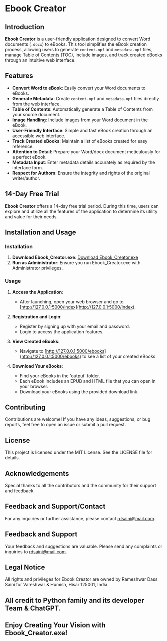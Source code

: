 # Ebook Creator

## Introduction

**Ebook Creator** is a user-friendly application designed to convert Word documents (`.docx`) to eBooks. This tool simplifies the eBook creation process, allowing users to generate `content.opf` and `metadata.opf` files, manage Table of Contents (TOC), include images, and track created eBooks through an intuitive web interface.

## Features

- **Convert Word to eBook**: Easily convert your Word documents to eBooks.
- **Generate Metadata**: Create `content.opf` and `metadata.opf` files directly from the web interface.
- **Table of Contents**: Automatically generate a Table of Contents from your source document.
- **Image Handling**: Include images from your Word document in the eBook.
- **User-Friendly Interface**: Simple and fast eBook creation through an accessible web interface.
- **Track Created eBooks**: Maintain a list of eBooks created for easy reference.
- **Attention to Detail**: Prepare your Word/docx document meticulously for a perfect eBook.
- **Metadata Input**: Enter metadata details accurately as required by the interface form.
- **Respect for Authors**: Ensure the integrity and rights of the original writer/author.

## 14-Day Free Trial

**Ebook Creator** offers a 14-day free trial period. During this time, users can explore and utilize all the features of the application to determine its utility and value for their needs.

## Installation and Usage

### Installation

1. **Download Ebook_Creator.exe**: [Download Ebook_Creator.exe](https://your-file-hosting-service-link)
2. **Run as Administrator**: Ensure you run Ebook_Creator.exe with Administrator privileges.
   
### Usage

1. **Access the Application**:
   - After launching, open your web browser and go to [http://127.0.0.1:5000/index](http://127.0.0.1:5000/index).
   
2. **Registration and Login**:
   - Register by signing up with your email and password.
   - Login to access the application features.

3. **View Created eBooks**:
   - Navigate to [http://127.0.0.1:5000/ebooks](http://127.0.0.1:5000/ebooks) to see a list of your created eBooks.

4. **Download Your eBooks**:
   - Find your eBooks in the 'output' folder.
   - Each eBook includes an EPUB and HTML file that you can open in your browser.
   - Download your eBooks using the provided download link.

## Contributing
Contributions are welcome! If you have any ideas, suggestions, or bug reports, feel free to open an issue or submit a pull request.

## License
This project is licensed under the MIT License. See the LICENSE file for details.

## Acknowledgements
Special thanks to all the contributors and the community for their support and feedback.

## Feedback and Support/Contact
For any inquiries or further assistance, please contact [rdsaini@mail.com](mailto:rdsaini@mail.com).
## Feedback and Support

Your feedback and suggestions are valuable. Please send any complaints or inquiries to [rdsaini@mail.com](mailto:rdsaini@mail.com).

## Legal Notice

All rights and privileges for Ebook Creator are owned by Rameshwar Dass Saini for Vareshwar & Humish, Hisar 125001, India.

## All credit to Python family and its developer Team & ChatGPT.

## Enjoy Creating Your Vision with Ebook_Creator.exe!